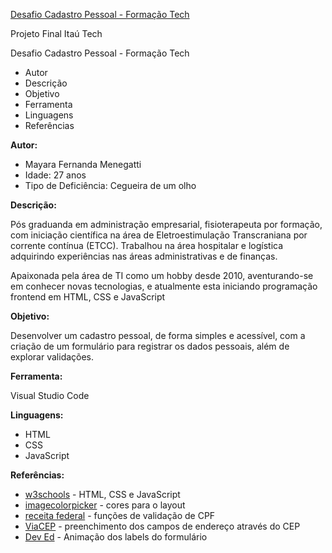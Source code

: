 [Desafio Cadastro Pessoal - Formação Tech](https://github.com/MayaraMenegatti/cadastro-pessoal/edit/main/README.md)

Projeto Final Itaú Tech

 Desafio Cadastro Pessoal - Formação Tech
 - Autor  
 - Descrição  
 - Objetivo  
 - Ferramenta 
 -  Linguagens 
 -  Referências

**Autor:**
 
- Mayara Fernanda Menegatti
- Idade: 27 anos
- Tipo de Deficiência: Cegueira de um olho

**Descrição:**
 
Pós graduanda em administração empresarial, fisioterapeuta por formação, com iniciação científica na área de Eletroestimulação Transcraniana por corrente contínua (ETCC).
Trabalhou na área hospitalar e logística adquirindo experiências nas áreas administrativas e de finanças. 

Apaixonada pela área de TI como um hobby desde 2010, aventurando-se em conhecer novas tecnologias, e atualmente esta iniciando programação frontend em HTML, CSS e JavaScript

**Objetivo:**

Desenvolver um cadastro pessoal, de forma simples e acessível, com a criação de um formulário para registrar os dados pessoais, além de explorar validações.

**Ferramenta:**

Visual Studio Code

**Linguagens:**

 - HTML 
 - CSS 
 - JavaScript
 
**Referências:**
 - [w3schools](https://www.w3schools.com/) -  HTML, CSS e JavaScript
 - [imagecolorpicker](https://imagecolorpicker.com/) - cores para o layout 
 - [receita federal](http://www.receita.fazenda.gov.br/aplicacoes/atcta/cpf/funcoes.js) - funções de validação de CPF 
 - [ViaCEP](https://viacep.com.br/exemplo/javascript/) - preenchimento dos campos de endereço através do CEP
 - [Dev Ed](https://www.youtube.com/watch?v=IxRJ8vplzAo) - Animação dos labels do formulário

